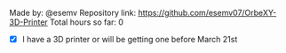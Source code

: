 Made by: @esemv
Repository link: https://github.com/esemv07/OrbeXY-3D-Printer
Total hours so far: 0

- [x] I have a 3D printer or will be getting one before March 21st
